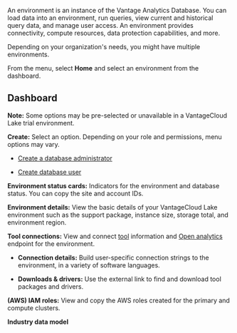 An environment is an instance of the Vantage Analytics Database. You can load data into an environment, run queries, view current and historical query data, and manage user access. An environment provides connectivity, compute resources, data protection capabilities, and more.

Depending on your organization's needs, you might have multiple environments.

From the menu, select **Home** and select an environment from the dashboard.

## Dashboard


**Note:** Some options may be pre-selected or unavailable in a VantageCloud Lake trial environment.

**Create:** Select an option. Depending on your role and permissions, menu options may vary.

-   [Create a database administrator](rhw1723830545389.md)


-   [Create database user](wxe1659392685092.md)


**Environment status cards:** Indicators for the environment and database status. You can copy the site and account IDs.

**Environment details:** View the basic details of your VantageCloud Lake environment such as the support package, instance size, storage total, and environment region.

**Tool connections:** View and connect [tool](pmg1709157026832.md) information and [Open analytics](qvt1726089301895.md) endpoint for the environment.

-   **Connection details:** Build user-specific connection strings to the environment, in a variety of software languages.


-   **Downloads & drivers:** Use the external link to find and download tool packages and drivers.


**(AWS) IAM roles:** View and copy the AWS roles created for the primary and compute clusters.

**Industry data model**

